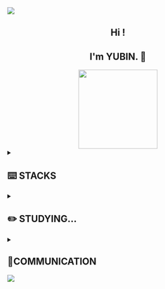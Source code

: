 <img src="https://capsule-render.vercel.app/api?type=waving&color=BDBDC8&height=80&section=header" />

<div align="center">
 
## Hi !  <br>
## I'm YUBIN. 🙌 <br>

<img height="180em" src="https://github-readme-stats.vercel.app/api/top-langs/?username=yubyub2&layout=compact&theme=white">

 </div>
<details>
<summary>
  
## ⌨️ STACKS
  
</summary>
<img src="https://img.shields.io/badge/html5-E34F26?style=for-the-badge&logo=html5&logoColor=white"> <img src="https://img.shields.io/badge/css-1572B6?style=for-the-badge&logo=css3&logoColor=white"> <img src="https://img.shields.io/badge/scss-CC6699?style=for-the-badge&logo=sass&logoColor=white"> <img src="https://img.shields.io/badge/javascript-F7DF1E?style=for-the-badge&logo=javascript&logoColor=black"> <img src="https://img.shields.io/badge/jquery-0769AD?style=for-the-badge&logo=jquery&logoColor=white"> <img src="https://img.shields.io/badge/react-61DAFB?style=for-the-badge&logo=react&logoColor=black">
<br>
<img src="https://img.shields.io/badge/node.js-339933?style=for-the-badge&logo=Node.js&logoColor=white"> <img src="https://img.shields.io/badge/json-000000?style=for-the-badge&logo=json&logoColor=white"> <img src="https://img.shields.io/badge/apollographql-311C87?style=for-the-badge&logo=apollographql&logoColor=white"> <img src="https://img.shields.io/badge/jest-C21325?style=for-the-badge&logo=jest&logoColor=white">
<br>
<img src="https://img.shields.io/badge/github-181717?style=for-the-badge&logo=github&logoColor=white"> <img src="https://img.shields.io/badge/git-F05032?style=for-the-badge&logo=git&logoColor=white"> <img src="https://img.shields.io/badge/adobexd-FF61F6?style=for-the-badge&logo=adobexd&logoColor=white"> <img src="https://img.shields.io/badge/figma-F24E1E?style=for-the-badge&logo=figma&logoColor=white">
<img src="https://img.shields.io/badge/fontawesome-339AF0?style=for-the-badge&logo=fontawesome&logoColor=white">
</details>


<details>
<summary>
  
## ✏️ STUDYING...
  
</summary>
<img src="https://img.shields.io/badge/react-61DAFB?style=for-the-badge&logo=react&logoColor=black"> <img src="https://img.shields.io/badge/mysql-4479A1?style=for-the-badge&logo=mysql&logoColor=white">
</details>

<details>
<summary>
  
## 📣COMMUNICATION
  
</summary>
<img src="https://img.shields.io/badge/slack-4A154B?style=for-the-badge&logo=slack&logoColor=white"> 
<img src="https://img.shields.io/badge/notion-000000?style=for-the-badge&logo=notion&logoColor=white"> 
<img src="https://img.shields.io/badge/miro-050038?style=for-the-badge&logo=miro&logoColor=white"> 
<img src="https://img.shields.io/badge/googledocs-4285F4?style=for-the-badge&logo=googledocs&logoColor=black"> 
</details>

<img src="https://capsule-render.vercel.app/api?type=waving&color=BDBDC8&height=80&section=footer" />
